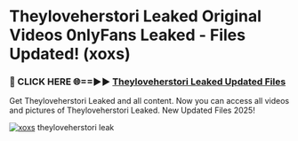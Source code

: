 # Theyloveherstori Leaked Original Videos 0nlyFans Leaked - Files Updated! (xoxs)

<h3>🔴 CLICK HERE 🌐==►► <a href="https://tinyurl.com/ms9xzufz" rel="nofollow">Theyloveherstori Leaked Updated Files</a></h3>

Get Theyloveherstori Leaked and all content. Now you can access all videos and pictures of Theyloveherstori Leaked. New Updated Files 2025!

[![xoxs](https://i.imgur.com/ppqm5kG.gif)](https://tinyurl.com/ms9xzufz)
theyloveherstori leak